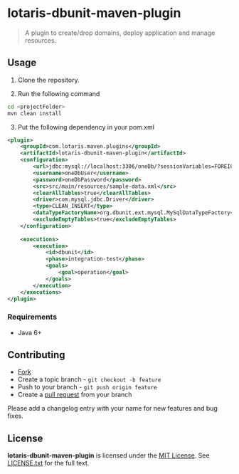 # lotaris-dbunit-maven-plugin

> A plugin to create/drop domains, deploy application and manage resources.

## Usage

1. Clone the repository.

2. Run the following command

```bash
cd <projectFolder>
mvn clean install
```

3. Put the following dependency in your pom.xml

```xml
<plugin>
	<groupId>com.lotaris.maven.plugins</groupId>
	<artifactId>lotaris-dbunit-maven-plugin</artifactId>
	<configuration>
		<url>jdbc:mysql://localhost:3306/oneDb/?sessionVariables=FOREIGN_KEY_CHECKS=0&amp;useUnicode=true&amp;characterEncoding=utf-8</url>
		<username>oneDbUser</username>
		<password>oneDbPassword</password>
		<src>src/main/resources/sample-data.xml</src>
		<clearAllTables>true</clearAllTables>
		<driver>com.mysql.jdbc.Driver</driver>
		<type>CLEAN_INSERT</type>
		<dataTypeFactoryName>org.dbunit.ext.mysql.MySqlDataTypeFactory</dataTypeFactoryName>
		<excludeEmptyTables>true</excludeEmptyTables>
	</configuration>
	
	<executions>
		<execution>
			<id>dbunit</id>
			<phase>integration-test</phase>
			<goals>
				<goal>operation</goal>
			</goals>
		</execution>
	</executions>
</plugin>
```

### Requirements

* Java 6+

## Contributing

* [Fork](https://help.github.com/articles/fork-a-repo)
* Create a topic branch - `git checkout -b feature`
* Push to your branch - `git push origin feature`
* Create a [pull request](http://help.github.com/pull-requests/) from your branch

Please add a changelog entry with your name for new features and bug fixes.

## License

**lotaris-dbunit-maven-plugin** is licensed under the [MIT License](http://opensource.org/licenses/MIT).
See [LICENSE.txt](LICENSE.txt) for the full text.
